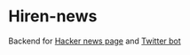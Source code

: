 # Hiren-news 

Backend for [Hacker news page](https://www.facebook.com/hn.hiren.news) and [Twitter bot](https://twitter.com/hacker_news_hir)
